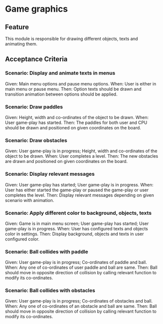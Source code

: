 # Game graphics

## Feature

This module is responsible for drawing different objects, texts and animating them.

## Acceptance Criteria

### Scenario: Display and animate texts in menus

Given: Main menu options and pause menu options.
When: User is either in main menu or pause menu.
Then: Option texts should be drawn and
transition animation between options should be applied.

### Scenario: Draw paddles

Given: Height, width and co-ordinates of the object to be drawn.
When: User game-play has started.
Then: The paddles for both user and CPU should be drawn and
positioned on given coordinates on the board.

### Scenario: Draw obstacles

Given: User game-play is in progress; Height, width and
co-ordinates of the object to be drawn.
When: User completes a level.
Then: The new obstacles are drawn and
positioned on given coordinates on the board.

### Scenario: Display relevant messages

Given: User game-play has started; User game-play is in progress.
When: User has either started the game-play or
paused the game-play or user completes the level.
Then: Display relevant messages depending on given scenario with animation.

### Scenario: Apply different color to background, objects, texts

Given: Game is in main menu screen; User game-play has started;
User game-play is in progress.
When: User has configured texts and objects color in settings.
Then: Display background, objects and
texts in user configured color.

### Scenario: Ball collides with paddle

Given: User game-play is in progress; Co-ordinates of paddle and ball.
When: Any one of co-ordinates of user paddle and ball are same.
Then: Ball should move in opposite direction of collision
by calling relevant function to modify its co-ordinates.

### Scenario: Ball collides with obstacles

Given: User game-play is in progress; Co-ordinates of obstacles and ball.
When: Any one of co-ordinates of an obstacle and ball are same.
Then: Ball should move in opposite direction of collision
by calling relevant function to modify its co-ordinates.
